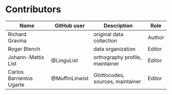# Contributors

Name | GitHub user | Description                     | Role |
--- | --- |---------------------------------| --- |
Richard Gravina | | original data collection        | Author
Roger Blench | | data organization               | Editor
Johann-Mattis List | @LinguList| orthography profile, maintainer | Editor
Carlos Barrientos Ugarte | @MuffinLinwist | Glottocodes, sources, maintainer  | Editor
